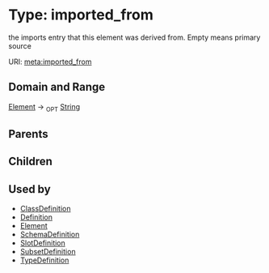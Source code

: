 
# Type: imported_from


the imports entry that this element was derived from.  Empty means primary source

URI: [meta:imported_from](https://w3id.org/biolink/biolinkml/meta/imported_from)


## Domain and Range

[Element](Element.md) ->  <sub>OPT</sub> [String](type/String.md)

## Parents


## Children


## Used by

 * [ClassDefinition](ClassDefinition.md)
 * [Definition](Definition.md)
 * [Element](Element.md)
 * [SchemaDefinition](SchemaDefinition.md)
 * [SlotDefinition](SlotDefinition.md)
 * [SubsetDefinition](SubsetDefinition.md)
 * [TypeDefinition](TypeDefinition.md)
